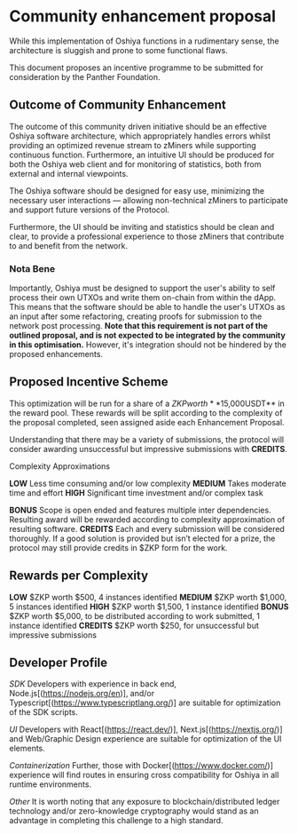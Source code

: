 # Community enhancement proposal

While this implementation of Oshiya functions in a rudimentary sense, the architecture is sluggish and prone to some functional flaws.

This document proposes an incentive programme to be submitted for consideration by the Panther Foundation.

## Outcome of Community Enhancement

The outcome of this community driven initiative should be an effective Oshiya software architecture, which appropriately handles errors whilst providing an optimized revenue stream to zMiners while supporting continuous function. Furthermore, an intuitive UI should be produced for both the Oshiya web client and for monitoring of statistics, both from external and internal viewpoints.

The Oshiya software should be designed for easy use, minimizing the necessary user interactions — allowing non-technical zMiners to participate and support future versions of the Protocol.

Furthermore, the UI should be inviting and statistics should be clean and clear, to provide a professional experience to those zMiners that contribute to and benefit from the network.

### Nota Bene

Importantly, Oshiya must be designed to support the user's ability to self process their own UTXOs and write them on-chain from within the dApp. This means that the software should be able to handle the user's UTXOs as an input after some refactoring, creating proofs for submission to the network post processing. **Note that this requirement is not part of the outlined proposal, and is not expected to be integrated by the community in this optimisation.** However, it's integration should not be hindered by the proposed enhancements.

## Proposed Incentive Scheme

This optimization will be run for a share of a $ZKP worth **$15,000USDT** in the reward pool. These rewards will be split according to the complexity of the proposal completed, seen assigned aside each Enhancement Proposal.

Understanding that there may be a variety of submissions, the protocol will consider awarding unsuccessful but impressive submissions with **CREDITS**.

Complexity Approximations

**LOW** Less time consuming and/or low complexity
**MEDIUM** Takes moderate time and effort
**HIGH** Significant time investment and/or complex task

**BONUS** Scope is open ended and features multiple inter dependencies. Resulting award will be rewarded according to complexity approximation of resulting software.
**CREDITS** Each and every submission will be considered thoroughly. If a good solution is provided but isn’t elected for a prize, the protocol may still provide credits in $ZKP form for the work.

## Rewards per Complexity

**LOW** $ZKP worth $500, 4 instances identified
**MEDIUM** $ZKP worth $1,000, 5 instances identified
**HIGH** $ZKP worth $1,500, 1 instance identified
**BONUS** $ZKP worth $5,000, to be distributed according to work submitted, 1 instance identified
**CREDITS** $ZKP worth $250, for unsuccessful but impressive submissions

## Developer Profile

_SDK_
Developers with experience in back end, Node.js[(https://nodejs.org/en)], and/or Typescript[(https://www.typescriptlang.org/)] are suitable for optimization of the SDK scripts.

_UI_
Developers with React[(https://react.dev/)], Next.js[(https://nextjs.org/)] and Web/Graphic Design experience are suitable for optimization of the UI elements.

_Containerization_
Further, those with Docker[(https://www.docker.com/)] experience will find routes in ensuring cross compatibility for Oshiya in all runtime environments.

_Other_
It is worth noting that any exposure to blockchain/distributed ledger technology and/or zero-knowledge cryptography would stand as an advantage in completing this challenge to a high standard.
